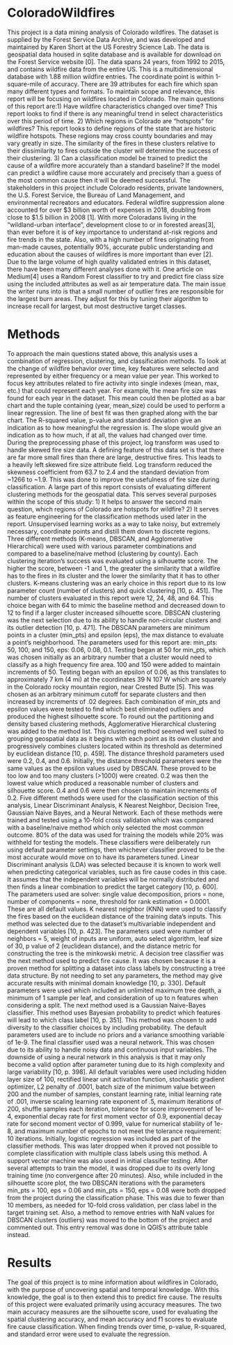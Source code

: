 # ColoradoWildfires

This project is a data mining analysis of Colorado wildfires.  The dataset is supplied by the Forest Service Data Archive, and was developed and maintained by Karen Short at the US Forestry Science Lab.  The data is geospatial data housed in sqlite database and is available for download on the Forest Service website [0].  The data spans 24 years, from 1992 to 2015, and contains wildfire data from the entire US.  This is a multidimensional database with 1.88 million wildfire entries.  The coordinate point is within 1-square-mile of accuracy.  There are 39 attributes for each fire which span many different types and formats.  To maintain scope and relevance, this report will be focusing on wildfires located in Colorado.
The main questions of this report are:1)  Have wildfire characteristics changed over time?  This report looks to find if there is any meaningful trend in select characteristics over this period of time.  2) Which regions in Colorado are “hotspots” for wildfires?  This report looks to define regions of the state that are historic wildfire hotspots.  These regions may cross county boundaries and may vary greatly in size.  The similarity of the fires in these clusters relative to their dissimilarity to fires outside the cluster will determine the success of their clustering.  3) Can a classification model be trained to predict the cause of a wildfire more accurately than a standard baseline?  If the model can predict a wildfire cause more accurately and precisely than a guess of the most common cause then it will be deemed successful.
The stakeholders in this project include Colorado residents, private landowners, the U.S. Forest Service, the Bureau of Land Management, and environmental recreators and educators.  Federal wildfire suppression alone accounted for over $3 billion worth of expenses in 2018, doubling from close to $1.5 billion in 2008 [1].  With more Coloradans living in the “wildland-urban interface”, development close to or in forested areas[3], than ever before it is of key importance to understand at-risk regions and fire trends in the state.  Also, with a high number of fires originating from man-made causes, potentially 90%,  accurate public understanding and education about the causes of wildfires is more important than ever [2].  
	Due to the large volume of high quality validated entries in this dataset, there have been many different analyses done with it.  One article on Medium[4] uses a Random Forest classifier to try and predict fire class size using the included attributes as well as air temperature data.  The main issue the writer runs into is that a small number of outlier fires are responsible for the largest burn areas.  They adjust for this by tuning their algorithm to increase recall for largest, but most destructive target classes.

# Methods

To approach the main questions stated above, this analysis uses a combination of regression, clustering, and classification methods.  To look at the change of wildfire behavior over time, key features were selected and represented by either frequency or a mean value per year.  This worked to focus key attributes related to fire activity into single indexes (mean, max, etc.) that could represent each year.  For example, the mean fire size was found for each year in the dataset.  This mean could then be plotted as a bar chart and the tuple containing (year, mean_size) could be used to perform a linear regression.  The line of best fit was then graphed along with the bar chart.  The R-squared value, p-value and standard deviation give an indication as to how meaningful the regression is.  The slope would give an indication as to how much, if at all, the values had changed over time.
	During the preprocessing phase of this project, log transform was used to handle skewed fire size data.  A defining feature of this data set is that there are far more small fires than there are large, destructive fires.  This leads to a heavily left skewed fire size attribute field.  Log transform reduced the skewness coefficient from 63.7 to 2.4 and the standard deviation from ~1266 to ~1.9.  This was done to improve the usefulness of fire size during classification.
	A large part of this report consists of evaluating different clustering methods for the geospatial data.  This serves several purposes within the scope of this study: 1) It helps to answer the second main question, which regions of Colorado are hotspots for wildfire? 2) It serves as feature engineering for the classification methods used later in the report.  Unsupervised learning works as a way to take noisy, but extremely necessary, coordinate points and distill them down to discrete regions.  Three different methods (K-means, DBSCAN, and Agglomerative Hierarchical)  were used with various parameter combinations and compared to a baseline/naive method (clustering by county).  Each clustering iteration’s success was evaluated using a silhouette score.  The higher the score, between -1 and 1, the greater the similarity that a wildfire has to the fires in its cluster and the lower the similarity that it has to other clusters. 
	K-means clustering was an early choice in this report due to its low parameter count (number of clusters) and quick clustering [10, p. 451].  The number of clusters evaluated in this report were 12, 24, 48, and 64.  This choice began with 64 to mimic the baseline method and decreased down to 12 to find if a larger cluster increased silhouette score.
	DBSCAN clustering was the next selection due to its ability to handle non-circular clusters and its outlier detection [10, p. 471].  The DBSCAN parameters are minimum points in a cluster (min_pts) and epsilon (eps), the max distance to evaluate a point’s neighborhood.  The parameters used for this report are: min_pts: 50, 100, and 150, eps: 0.06, 0.08, 0.1.   Testing began at 50 for min_pts, which was chosen initially as an arbitrary number that a cluster would need to classify as a high frequency fire area.  100 and 150 were added to maintain increments of 50.  Testing began with an epsilon of 0.06, as this translates to approximately 7 km (4 mi) at the coordinates 39 N 107 W which are squarely in the Colorado rocky mountain region, near Crested Butte [5].  This was chosen as an arbitrary minimum cutoff for separate clusters and then increased by increments of .02 degrees.  Each combination of min_pts and epsilon values were tested to find which best eliminated outliers and produced the highest silhouette score.
	To round out the partitioning and density based clustering methods, Agglomerative Hierarchical clustering was added to the method list.  This clustering method seemed well suited to grouping geospatial data as it begins with each point as its own cluster and progressively combines clusters located within its threshold as determined by euclidean distance [10, p. 459].  The distance threshold parameters used were 0.2, 0.4, and 0.6.  Initially, the distance threshold parameters were the same values as the epsilon values used by DBSCAN.  These proved to be too low and too many clusters (>1000) were created.  0.2 was then the lowest value which produced a reasonable number of clusters and silhouette score.  0.4 and 0.6 were then chosen to maintain increments of 0.2.
	Five different methods were used for the classification section of this analysis, Linear Discriminant Analysis, K Nearest Neighbor, Decision Tree, Gaussian Naive Bayes, and a Neural Network.  Each of these methods were trained and tested using a 10-fold cross validation which was compared with a baseline/naive method which only selected the most common outcome.  80% of the data was used for training the models while 20% was withheld for testing the models. These classifiers were deliberately run using default parameter settings, then whichever classifier proved to be the most accurate would move on to have its parameters tuned. 
	Linear Discriminant analysis (LDA) was selected because it is known to work well when predicting categorical variables, such as fire cause codes in this case.  It assumes that the independent variables will be normally distributed and then finds a linear combination to predict the target category [10, p. 600].  The parameters used are solver: single value decomposition, priors = none, number of components = none, threshold for rank estimation = 0.0001.  These are all default values.
	K nearest neighbor (KNN) were used to classify the fires based on the euclidean distance of the training data’s inputs.  This method was selected due to the dataset’s multivariable independent and dependent variables [10, p. 423].  The parameters used were number of neighbors = 5, weight of inputs are uniform, auto select algorithm, leaf size of 30, p value of 2 (euclidean distance), and the distance metric for constructing the tree is the minkowski metric.
	A decision tree classifier was the next method used to predict fire cause.  It was chosen because it is a proven method for splitting a dataset into class labels by constructing a tree data structure.  By not needing to set any parameters, the method may give accurate results with minimal domain knowledge [10, p. 330].  Default parameters were used which included an unlimited maximum tree depth, a minimum of 1 sample per leaf, and consideration of up to n features when considering a split.
	The next method used is a Gaussian Naive-Bayes classifier.  This method uses Bayesian probability to predict which features will lead to which class label [10, p. 351].  This method was chosen to add diversity to the classifier choices by including probability.  The default parameters used are to include no priors and a variance smoothing variable of 1e-9.
The final classifier used was a neural network.  This was chosen due to its ability to handle noisy data and continuous input variables.  The downside of using a neural network in this analysis is that it may only become a valid option after parameter tuning due to its high complexity and large variability [10, p. 398].  All default variables were used including hidden layer size of 100, rectified linear unit activation function, stochastic gradient optimizer, L2 penalty of .0001, batch size of the minimum value between 200 and the number of samples, constant learning rate, initial learning rate of .001, inverse scaling learning rate exponent of .5, maximum iterations of 200, shuffle samples each iteration, tolerance for score improvement of 1e-4, exponential decay rate for first moment vector of 0.9, exponential decay rate for second moment vector of 0.999, value for numerical stability of 1e-8, and maximum number of epochs to not meet the tolerance requirement: 10 iterations.
Initially, logistic regression was included as part of the classifier methods.  This was later dropped when it proved not possible to complete classification with multiple class labels using this method.  A support vector machine was also used in initial classifier testing.  After several attempts to train the model, it was dropped due to its overly long training time (no convergence after 20 minutes).  Also, while included in the silhouette score plot, the two DBSCAN iterations with the parameters min_pts = 100, eps = 0.06 and min_pts = 150, eps = 0.08 were both dropped from the project during the classification phase.  This was due to fewer than 10 members, as needed for 10-fold cross validation, per class label in the target training set.  Also, a method to remove entries with NaN values for DBSCAN clusters (outliers) was moved to the bottom of the project and commented out.  This entry removal was done in QGIS’s attribute table instead.

# Results

The goal of this project is to mine information about wildfires in Colorado, with the purpose of uncovering spatial and temporal knowledge.  With this knowledge, the goal is to then extend this to predict fire cause.  The results of this project were evaluated primarily using accuracy measures.  The two main accuracy measures are the silhouette score, used for evaluating the spatial clustering accuracy, and mean accuracy and f1 scores to evaluate fire cause classification.  When finding trends over time, p-value, R-squared, and standard error were used to evaluate the regression.
